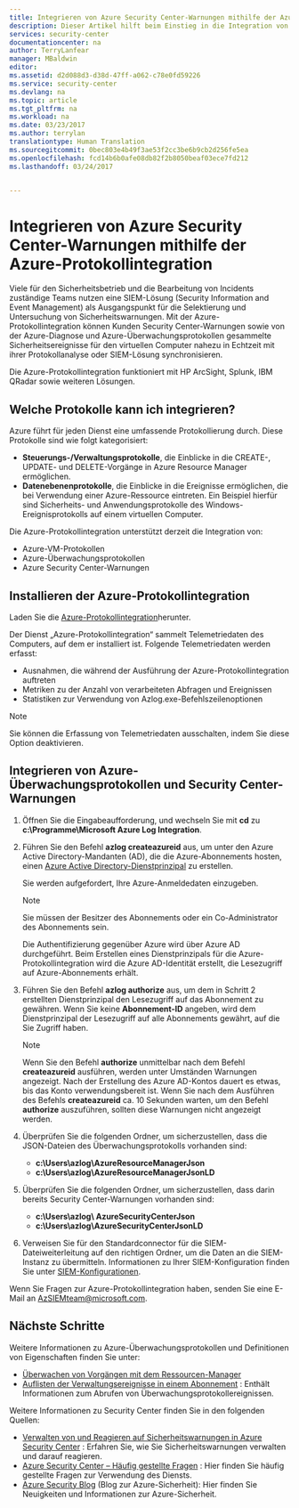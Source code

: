 ```yaml
---
title: Integrieren von Azure Security Center-Warnungen mithilfe der Azure Protokollintegration | Microsoft-Dokumentation
description: Dieser Artikel hilft beim Einstieg in die Integration von Security Center-Warnungen mithilfe der Azure-Protokollintegration.
services: security-center
documentationcenter: na
author: TerryLanfear
manager: MBaldwin
editor: 
ms.assetid: d2d088d3-d38d-47ff-a062-c78e0fd59226
ms.service: security-center
ms.devlang: na
ms.topic: article
ms.tgt_pltfrm: na
ms.workload: na
ms.date: 03/23/2017
ms.author: terrylan
translationtype: Human Translation
ms.sourcegitcommit: 0bec803e4b49f3ae53f2cc3be6b9cb2d256fe5ea
ms.openlocfilehash: fcd14b6b0afe08db82f2b8050beaf03ece7fd212
ms.lasthandoff: 03/24/2017


---
```

# <a name="integrating-azure-security-center-alerts-with-azure-log-integration"></a>Integrieren von Azure Security Center-Warnungen mithilfe der Azure-Protokollintegration
Viele für den Sicherheitsbetrieb und die Bearbeitung von Incidents zuständige Teams nutzen eine SIEM-Lösung (Security Information and Event Management) als Ausgangspunkt für die Selektierung und Untersuchung von Sicherheitswarnungen. Mit der Azure-Protokollintegration können Kunden Security Center-Warnungen sowie von der Azure-Diagnose und Azure-Überwachungsprotokollen gesammelte Sicherheitsereignisse für den virtuellen Computer nahezu in Echtzeit mit ihrer Protokollanalyse oder SIEM-Lösung synchronisieren.

Die Azure-Protokollintegration funktioniert mit HP ArcSight, Splunk, IBM QRadar sowie weiteren Lösungen.

## <a name="what-logs-can-i-integrate"></a>Welche Protokolle kann ich integrieren?
Azure führt für jeden Dienst eine umfassende Protokollierung durch. Diese Protokolle sind wie folgt kategorisiert:

* **Steuerungs-/Verwaltungsprotokolle**, die Einblicke in die CREATE-, UPDATE- und DELETE-Vorgänge in Azure Resource Manager ermöglichen.
* **Datenebenenprotokolle**, die Einblicke in die Ereignisse ermöglichen, die bei Verwendung einer Azure-Ressource eintreten. Ein Beispiel hierfür sind Sicherheits- und Anwendungsprotokolle des Windows-Ereignisprotokolls auf einem virtuellen Computer.

Die Azure-Protokollintegration unterstützt derzeit die Integration von:

* Azure-VM-Protokollen
* Azure-Überwachungsprotokollen
* Azure Security Center-Warnungen

## <a name="install-azure-log-integration"></a>Installieren der Azure-Protokollintegration
Laden Sie die [Azure-Protokollintegration](https://www.microsoft.com/download/details.aspx?id=53324)herunter.

Der Dienst „Azure-Protokollintegration“ sammelt Telemetriedaten des Computers, auf dem er installiert ist.  Folgende Telemetriedaten werden erfasst:

* Ausnahmen, die während der Ausführung der Azure-Protokollintegration auftreten
* Metriken zu der Anzahl von verarbeiteten Abfragen und Ereignissen
* Statistiken zur Verwendung von Azlog.exe-Befehlszeilenoptionen

> [!NOTE]
> Sie können die Erfassung von Telemetriedaten ausschalten, indem Sie diese Option deaktivieren.
>
>

## <a name="integrate-azure-audit-logs-and-security-center-alerts"></a>Integrieren von Azure-Überwachungsprotokollen und Security Center-Warnungen
1. Öffnen Sie die Eingabeaufforderung, und wechseln Sie mit **cd** zu **c:\Programme\Microsoft Azure Log Integration**.
2. Führen Sie den Befehl **azlog createazureid** aus, um unter den Azure Active Directory-Mandanten (AD), die die Azure-Abonnements hosten, einen [Azure Active Directory-Dienstprinzipal](../active-directory/active-directory-application-objects.md) zu erstellen.

    Sie werden aufgefordert, Ihre Azure-Anmeldedaten einzugeben.

   > [!NOTE]
   > Sie müssen der Besitzer des Abonnements oder ein Co-Administrator des Abonnements sein.
   >
   >

    Die Authentifizierung gegenüber Azure wird über Azure AD durchgeführt.  Beim Erstellen eines Dienstprinzipals für die Azure-Protokollintegration wird die Azure AD-Identität erstellt, die Lesezugriff auf Azure-Abonnements erhält.
3. Führen Sie den Befehl **azlog authorize<SubscriptionID>** aus, um dem in Schritt 2 erstellten Dienstprinzipal den Lesezugriff auf das Abonnement zu gewähren. Wenn Sie keine **Abonnement-ID** angeben, wird dem Dienstprinzipal der Lesezugriff auf alle Abonnements gewährt, auf die Sie Zugriff haben.

   > [!NOTE]
   > Wenn Sie den Befehl **authorize** unmittelbar nach dem Befehl **createazureid** ausführen, werden unter Umständen Warnungen angezeigt. Nach der Erstellung des Azure AD-Kontos dauert es etwas, bis das Konto verwendungsbereit ist. Wenn Sie nach dem Ausführen des Befehls **createazureid** ca. 10 Sekunden warten, um den Befehl **authorize** auszuführen, sollten diese Warnungen nicht angezeigt werden.
   >
   >
4. Überprüfen Sie die folgenden Ordner, um sicherzustellen, dass die JSON-Dateien des Überwachungsprotokolls vorhanden sind:

   * **c:\Users\azlog\AzureResourceManagerJson**
   * **c:\Users\azlog\AzureResourceManagerJsonLD**
5. Überprüfen Sie die folgenden Ordner, um sicherzustellen, dass darin bereits Security Center-Warnungen vorhanden sind:

   * **c:\Users\azlog\ AzureSecurityCenterJson**
   * **c:\Users\azlog\AzureSecurityCenterJsonLD**
6. Verweisen Sie für den Standardconnector für die SIEM-Dateiweiterleitung auf den richtigen Ordner, um die Daten an die SIEM-Instanz zu übermitteln. Informationen zu Ihrer SIEM-Konfiguration finden Sie unter [SIEM-Konfigurationen](https://azsiempublicdrops.blob.core.windows.net/drops/ALL.htm).

Wenn Sie Fragen zur Azure-Protokollintegration haben, senden Sie eine E-Mail an [AzSIEMteam@microsoft.com](mailto:AzSIEMteam@microsoft.com).

## <a name="next-steps"></a>Nächste Schritte
Weitere Informationen zu Azure-Überwachungsprotokollen und Definitionen von Eigenschaften finden Sie unter:

* [Überwachen von Vorgängen mit dem Ressourcen-Manager](../azure-resource-manager/resource-group-audit.md)
* [Auflisten der Verwaltungsereignisse in einem Abonnement](https://msdn.microsoft.com/library/azure/dn931934.aspx) : Enthält Informationen zum Abrufen von Überwachungsprotokollereignissen.

Weitere Informationen zu Security Center finden Sie in den folgenden Quellen:

* [Verwalten von und Reagieren auf Sicherheitswarnungen in Azure Security Center](security-center-managing-and-responding-alerts.md) : Erfahren Sie, wie Sie Sicherheitswarnungen verwalten und darauf reagieren.
* [Azure Security Center – Häufig gestellte Fragen](security-center-faq.md) : Hier finden Sie häufig gestellte Fragen zur Verwendung des Diensts.
* [Azure Security Blog](http://blogs.msdn.com/b/azuresecurity/) (Blog zur Azure-Sicherheit): Hier finden Sie Neuigkeiten und Informationen zur Azure-Sicherheit.

